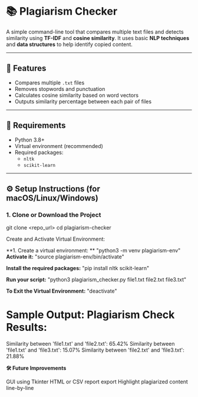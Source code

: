 # 📚 Plagiarism Checker

A simple command-line tool that compares multiple text files and detects similarity using **TF-IDF** and **cosine similarity**. It uses basic **NLP techniques** and **data structures** to help identify copied content.

---

## 🚀 Features

- Compares multiple `.txt` files
- Removes stopwords and punctuation
- Calculates cosine similarity based on word vectors
- Outputs similarity percentage between each pair of files

---

## 🧰 Requirements

- Python 3.8+
- Virtual environment (recommended)
- Required packages:
  - `nltk`
  - `scikit-learn`

---

## ⚙️ Setup Instructions (for macOS/Linux/Windows)

### 1. Clone or Download the Project
git clone <repo_url>
cd plagiarism-checker

Create and Activate Virtual Environment:

**1. Create a virtual environment:
**
"python3 -m venv plagiarism-env"
**Activate it:**
"source plagiarism-env/bin/activate"

**Install the required packages:**
"pip install nltk scikit-learn"


**Run your script:**
"python3 plagiarism_checker.py file1.txt file2.txt file3.txt"

**To Exit the Virtual Environment:**
"deactivate"

**Sample Output:**
Plagiarism Check Results:
=========================
Similarity between 'file1.txt' and 'file2.txt': 65.42%
Similarity between 'file1.txt' and 'file3.txt': 15.07%
Similarity between 'file2.txt' and 'file3.txt': 21.88%


**🛠️ Future Improvements**

GUI using Tkinter
HTML or CSV report export
Highlight plagiarized content line-by-line

